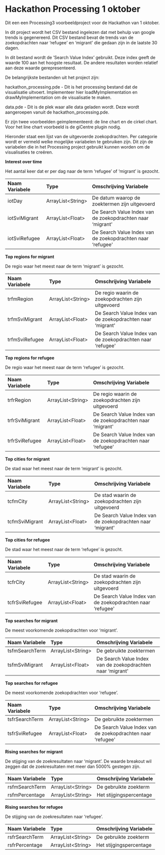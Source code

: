 # Hackathon Processing 1 oktober

Dit een een Processing3 voorbeeldproject voor de Hackathon van 1 oktober.

In dit project wordt het CSV bestand ingelezen dat met behulp van google trends is gegenereerd. Dit CSV bestand bevat de trends van de zoekopdrachten naar ‘refugee' en ‘migrant' die gedaan zijn in de laatste 30 dagen.

In dit bestand wordt de ’Search Value Index’ gebruikt. Deze index geeft de waarde 100 aan het hoogste resultaat. De andere resultaten worden relatief aan deze waarde gerepresenteerd.

De belangrijkste bestanden uit het project zijn:

hackathon_processing.pde - Dit is het processing bestand dat de visualisatie uitvoert. Implementeer hier loadMyImplementation en drawMyImplementation om de visualisatie te maken.

data.pde - Dit is de plek waar alle data geladen wordt. Deze wordt aangeroepen vanuit de hackathon_processing.pde.

Er zijn twee voorbeelden geimplementeerd: de line chart en de cirkel chart. Voor het line chart voorbeeld is de giCentre plugin nodig.

Hieronder staat een lijst van de uitgevoerde zoekopdrachten. Per categorie wordt er vermeld welke mogelijke variabelen te gebruiken zijn. Dit zijn de variabelen die in het Processing project gebruikt kunnen worden om de visualisaties te creëren.

<b>Interest over time</b>

Het aantal keer dat er per dag naar de term ‘refugee’ of ‘migrant’ is gezocht.

|Naam Variabele|Type|Omschrijving Variabele|
|:---|:---|:---|
|iotDay       |ArrayList\<String>|De datum waarop de zoektermen zijn uitgevoerd|
|iotSviMigrant|ArrayList\<Float>|De Search Value Index van de zoekopdrachten naar ‘migrant'|
|iotSviRefugee|ArrayList\<Float>|De Search Value Index van de zoekopdrachten naar ‘refugee'|

<b>Top regions for migrant</b>

De regio waar het meest naar de term ‘migrant’ is gezocht.

|Naam Variabele|Type|Omschrijving Variabele|
|:---|:---|:---|
|trfmRegion|ArrayList\<String>|De regio waarin de zoekopdrachten zijn uitgevoerd|
|trfmSviMigrant|ArrayList\<Float>|De Search Value Index van de zoekopdrachten naar ‘migrant'|
|trfmSviRefugee|ArrayList\<Float>|De Search Value Index van de zoekopdrachten naar ‘refugee'|

<b>Top regions for refugee</b>

De regio waar het meest naar de term ‘refugee’ is gezocht.

|Naam Variabele|Type|Omschrijving Variabele|
|:---|:---|:---|
|trfrRegion|ArrayList\<String>|De regio waarin de zoekopdrachten zijn uitgevoerd|
|trfrSviMigrant|ArrayList\<Float>|De Search Value Index van de zoekopdrachten naar ‘migrant'|
|trfrSviRefugee|ArrayList\<Float>|De Search Value Index van de zoekopdrachten naar ‘refugee'|

<b>Top cities for migrant</b>

De stad waar het meest naar de term ‘migrant’ is gezocht.

|Naam Variabele|Type|Omschrijving Variabele|
|:---|:---|:---|
|tcfmCity|ArrayList\<String>|De stad waarin de zoekopdrachten zijn uitgevoerd|
|tcfmSviMigrant|ArrayList\<Float>|De Search Value Index van de zoekopdrachten naar ‘migrant'|

<b>Top cities for refugee</b>

De stad waar het meest naar de term ‘refugee’ is gezocht.

|Naam Variabele|Type|Omschrijving Variabele|
|:---|:---|:---|
|tcfrCity|ArrayList\<String>|De stad waarin de zoekopdrachten zijn uitgevoerd|
|tcfrSviRefugee|ArrayList\<Float>|De Search Value Index van de zoekopdrachten naar ‘refugee'|

<b>Top searches for migrant</b>

De meest voorkomende zoekopdrachten voor ‘migrant’.

|Naam Variabele|Type|Omschrijving Variabele|
|:---|:---|:---|
|tsfmSearchTerm|ArrayList\<String>|De gebruikte zoektermen|
|tsfmSviMigrant|ArrayList\<Float>|De Search Value Index van de zoekopdrachten naar ‘migrant'|

<b>Top searches for refugee</b>

De meest voorkomende zoekopdrachten voor ‘refugee’.

|Naam Variabele|Type|Omschrijving Variabele|
|:---|:---|:---|
|tsfrSearchTerm|ArrayList\<String>|De gebruikte zoektermen|
|tsfrSviRefugee|ArrayList\<Float>|De Search Value Index van de zoekopdrachten naar ‘refugee'|

<b>Rising searches for migrant</b>

De stijging van de zoekresultaten naar ‘migrant’.
De waarde breakout wil zeggen dat de zoekresultaten met meer dan 5000% gestegen zijn.

|Naam Variabele|Type|Omschrijving Variabele|
|:---|:---|:---|
|rsfmSearchTerm|ArrayList\<String>|De gebruikte zoekterm|
|rsfmPercentage|ArrayList\<String>|Het stijgingspercentage|

<b>Rising searches for refugee</b>

De stijging van de zoekresultaten naar ‘refugee’.

|Naam Variabele|Type|Omschrijving Variabele|
|:---|:---|:---|
|rsfrSearchTerm|ArrayList\<String>|De gebruikte zoekterm|
|rsfrPercentage|ArrayList\<String>|Het stijgingspercentage|
